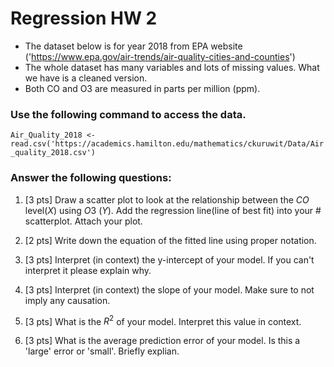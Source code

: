 # Regression HW 2


- The dataset below is for year 2018 from EPA website ('https://www.epa.gov/air-trends/air-quality-cities-and-counties')
- The whole dataset has many variables and lots of missing values.  What we have is a cleaned version.  
- Both CO and O3 are measured in parts per million (ppm).



### Use the following command to access the data.

``Air_Quality_2018 <- read.csv('https://academics.hamilton.edu/mathematics/ckuruwit/Data/Air_quality_2018.csv')``


### Answer the following questions:

1. [3 pts] Draw a scatter plot to look at the relationship between the $CO$ level($X$) using $O3$ ($Y$). Add the regression line(line of best fit) into your # scatterplot.  Attach your plot.


2. [2 pts] Write down the equation of the fitted line using proper notation.


3. [3 pts] Interpret (in context) the y-intercept of your model.  If you can't interpret it please explain why.


4. [3 pts] Interpret (in context) the slope of your model. Make sure to not imply any causation.


5. [3 pts] What is the $R^2$ of your model. Interpret this value in context.


6. [3 pts] What is the average prediction error of your model.  Is this a 'large' error or 'small'.  Briefly explian.

